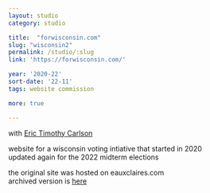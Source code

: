 ```yaml
---
layout: studio
category: studio

title:  "forwisconsin.com"
slug: "wisconsin2"
permalink: /studio/:slug
link: 'https://forwisconsin.com/'

year: '2020-22'
sort-date: '22-11'
tags: website commission

more: true

---
```


<p>
  with <a href="https://www.erictimothycarlson.com/">Eric Timothy Carlson</a>
</p>

<p>
  website for a wisconsin voting intiative that started in 2020<br>
  updated again for the 2022 midterm elections
</p>

<p>
  the original site was hosted on eauxclaires.com<br>
  archived version is <a href="https://forwisconsin.com/archive/">here</a>
</p>